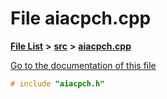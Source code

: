 

# File aiacpch.cpp

[**File List**](files.md) **>** [**src**](dir_68267d1309a1af8e8297ef4c3efbcdba.md) **>** [**aiacpch.cpp**](aiacpch_8cpp.md)

[Go to the documentation of this file](aiacpch_8cpp.md)


```C++
# include "aiacpch.h"
```


